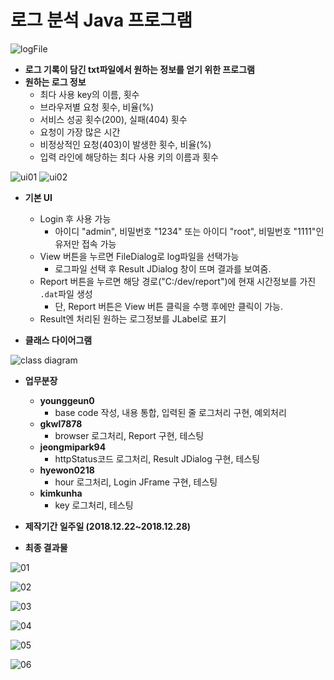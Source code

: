 # 로그 분석 Java 프로그램 

![logFile](https://github.com/younggeun0/logAnalysisApp/blob/master/img/logFile.png?raw=true)

* **로그 기록이 담긴 txt파일에서 원하는 정보를 얻기 위한 프로그램**
* **원하는 로그 정보**
  * 최다 사용 key의 이름, 횟수
  * 브라우저별 요청 횟수, 비율(%)
  * 서비스 성공 횟수(200), 실패(404) 횟수
  * 요청이 가장 많은 시간
  * 비정상적인 요청(403)이 발생한 횟수, 비율(%)
  * 입력 라인에 해당하는 최다 사용 키의 이름과 횟수

![ui01](https://github.com/younggeun0/logAnalysisApp/blob/master/img/UI01.png?raw=true)
![ui02](https://github.com/younggeun0/logAnalysisApp/blob/master/img/UI02.png?raw=true)

* **기본 UI**
  * Login 후 사용 가능
    * 아이디 "admin", 비밀번호 "1234" 또는 아이디 "root", 비밀번호 "1111"인 유저만 접속 가능
  * View 버튼을 누르면 FileDialog로 log파일을 선택가능
    * 로그파일 선택 후 Result JDialog 창이 뜨며 결과를 보여줌.
  * Report 버튼을 누르면 해당 경로("C:/dev/report")에 현재 시간정보를 가진 `.dat`파일 생성
    * 단, Report 버튼은 View 버튼 클릭을 수행 후에만 클릭이 가능.
  * Result엔 처리된 원하는 로그정보를 JLabel로 표기

* **클래스 다이어그램**

![class diagram](https://github.com/younggeun0/logAnalysisApp/blob/master/img/classDiagram.jpg?raw=true)

* **업무분장**
  * **younggeun0**
    * base code 작성, 내용 통합, 입력된 줄 로그처리 구현, 예외처리
  * **gkwl7878**
    * browser 로그처리, Report 구현, 테스팅
  * **jeongmipark94**
    * httpStatus코드 로그처리, Result JDialog 구현, 테스팅
  * **hyewon0218**
    * hour 로그처리, Login JFrame 구현, 테스팅
  * **kimkunha**
    * key 로그처리, 테스팅


* **제작기간 일주일 (2018.12.22~2018.12.28)**

* **최종 결과물**

![01](https://github.com/younggeun0/logAnalysisApp/blob/master/img/completion/01.png?raw=true)

![02](https://github.com/younggeun0/logAnalysisApp/blob/master/img/completion/02.png?raw=true)

![03](https://github.com/younggeun0/logAnalysisApp/blob/master/img/completion/03.png?raw=true)

![04](https://github.com/younggeun0/logAnalysisApp/blob/master/img/completion/04.png?raw=true)

![05](https://github.com/younggeun0/logAnalysisApp/blob/master/img/completion/05.png?raw=true)

![06](https://github.com/younggeun0/logAnalysisApp/blob/master/img/completion/06.png?raw=true)

